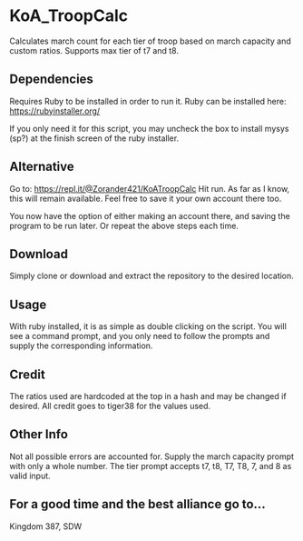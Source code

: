 # KoA_TroopCalc
Calculates march count for each tier of troop based on march capacity and custom ratios. Supports max tier of t7 and t8.


## Dependencies ##
Requires Ruby to be installed in order to run it. 
Ruby can be installed here: https://rubyinstaller.org/

If you only need it for this script, you may uncheck the box to install mysys (sp?) at the finish screen of the ruby installer.

## Alternative ##
Go to: https://repl.it/@Zorander421/KoATroopCalc
Hit run. As far as I know, this will remain available. Feel free to save it your own account there too. 

You now have the option of either making an account there, and saving the program to be run later. 
Or repeat the above steps each time.

## Download ##
Simply clone or download and extract the repository to the desired location.

## Usage ##
With ruby installed, it is as simple as double clicking on the script. 
You will see a command prompt, and you only need to follow the prompts and 
supply the corresponding information. 

## Credit ##
The ratios used are hardcoded at the top in a hash and may be changed if desired.
All credit goes to tiger38 for the values used. 

## Other Info ##
Not all possible errors are accounted for. Supply the march capacity prompt with only a whole number.
The tier prompt accepts t7, t8, T7, T8, 7, and 8 as valid input. 

## For a good time and the best alliance go to... ###
Kingdom 387, SDW